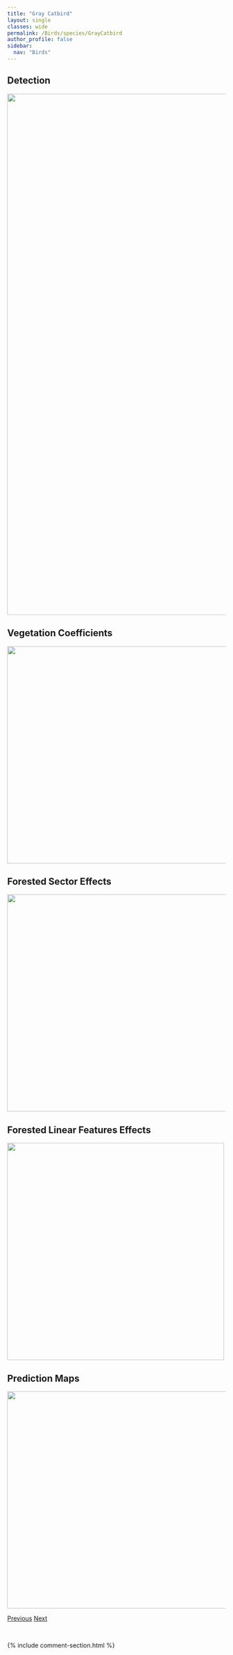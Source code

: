 ```yaml
---
title: "Gray Catbird"
layout: single
classes: wide
permalink: /Birds/species/GrayCatbird
author_profile: false
sidebar:
  nav: "Birds"
---
```


<h2>Detection</h2>

<a href="https://drive.google.com/uc?export=view&id=1kYLy2YCVgusEoOb4aAsBBXmpUBMJzSIy">
<img src="https://drive.google.com/uc?export=view&id=1kYLy2YCVgusEoOb4aAsBBXmpUBMJzSIy" height = "1200" width = "800">
</a>


<h2>Vegetation Coefficients</h2>

<a href="https://drive.google.com/uc?export=view&id=1fFWkz65wo3QeKT11IM79tN3ZWCUPzGkT">
<img src="https://drive.google.com/uc?export=view&id=1fFWkz65wo3QeKT11IM79tN3ZWCUPzGkT" height = "500" width = "1000">
</a>


<h2>Forested Sector Effects</h2>

<a href="https://drive.google.com/uc?export=view&id=1r5BSYo-c_ht-7CBeeLVKtWwYbzqWW1YU">
<img src="https://drive.google.com/uc?export=view&id=1r5BSYo-c_ht-7CBeeLVKtWwYbzqWW1YU" height = "500" width = "1000">
</a>


<h2>Forested Linear Features Effects</h2>

<a href="https://drive.google.com/uc?export=view&id=1QdDmMbhF7tnQ3-vAZKpjLtnAyLy2VZ6g">
<img src="https://drive.google.com/uc?export=view&id=1QdDmMbhF7tnQ3-vAZKpjLtnAyLy2VZ6g" height = "500" width = "500">
</a>


<h2>Prediction Maps</h2>

<a href="https://drive.google.com/uc?export=view&id=1lFqCx1oqULPvxGnPczRcUeuyjmn-v42O">
<img src="https://drive.google.com/uc?export=view&id=1lFqCx1oqULPvxGnPczRcUeuyjmn-v42O" height = "500" width = "1000">
</a>


<a href="/DevelopmentWebsite/Birds/species/GrayPartridge" class="pagination--pager" title="Perdix perdix">Previous</a> <a href="/DevelopmentWebsite/Birds/species/GrasshopperSparrow" class="pagination--pager" title="Ammodramus savannarum">Next</a>

<p>&nbsp;</p>

{% include comment-section.html %}
